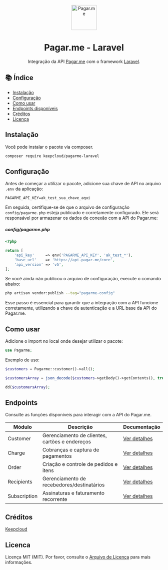 <p align="center">
  <img src="https://avatars.githubusercontent.com/u/3846050?s=200&v=4" alt="Pagar.me" width="80">
</p>

<h1 align="center">
    Pagar.me - Laravel
</h1>

<p align="center">
  Integração da API <a href="https://pagar.me">Pagar.me</a> com o framework <a href="https://laravel.com">Laravel</a>.
</p>

## 📚 Índice

-   [Instalação](#instalação)
-   [Configuração](#configuração)
-   [Como usar](#como-usar)
-   [Endpoints disponíveis](#endpoints)
-   [Créditos](#creditos)
-   [Licença](#licenca)

## Instalação

Você pode instalar o pacote via composer.

```bash
composer require keepcloud/pagarme-laravel
```

## Configuração

Antes de começar a utilizar o pacote, adicione sua chave de API no arquivo `.env` da aplicação:

```env
PAGARME_API_KEY=ak_test_sua_chave_aqui
```

Em seguida, certifique-se de que o arquivo de configuração `config/pagarme.php` esteja publicado e corretamente configurado. Ele será responsável por armazenar os dados de conexão com a API do Pagar.me:

##### config/pagarme.php

```php
<?php

return [
    'api_key'     => env('PAGARME_API_KEY', 'ak_test_*'),
    'base_url'    => 'https://api.pagar.me/core',
    'api_version' => 'v5',
];
```

Se você ainda não publicou o arquivo de configuração, execute o comando abaixo:

```bash
php artisan vendor:publish --tag="pagarme-config"
```

Esse passo é essencial para garantir que a integração com a API funcione corretamente, utilizando a chave de autenticação e a URL base da API do Pagar.me.

## Como usar

Adicione o import no local onde desejar utilizar o pacote:

```php
use Pagarme;
```

Exemplo de uso:

```php
$customers = Pagarme::customer()->all();

$customersArray = json_decode($customers->getBody()->getContents(), true);

dd($customersArray);
```

## Endpoints

Consulte as funções disponíveis para interagir com a API do Pagar.me.

| Módulo       | Descrição                                      | Documentação                         |
| ------------ | ---------------------------------------------- | ------------------------------------ |
| Customer     | Gerenciamento de clientes, cartões e endereços | [Ver detalhes](docs/CUSTOMER.md)     |
| Charge       | Cobranças e captura de pagamentos              | [Ver detalhes](docs/CHARGE.md)       |
| Order        | Criação e controle de pedidos e itens          | [Ver detalhes](docs/ORDER.md)        |
| Recipients   | Gerenciamento de recebedores/destinatários     | [Ver detalhes](docs/RECIPIENTS.md)   |
| Subscription | Assinaturas e faturamento recorrente           | [Ver detalhes](docs/SUBSCRIPTION.md) |

## Créditos

[Keepcloud](https://github.com/Keepcloud)

## Licenca

Licença MIT (MIT). Por favor, consulte o [Arquivo de Licença](LICENSE.md) para mais informações.
